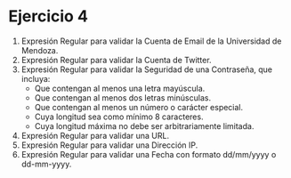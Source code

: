 # Ejercicio 4

1. Expresión Regular para validar la Cuenta de Email de la Universidad de Mendoza.
2. Expresión Regular para validar la Cuenta de Twitter.
3. Expresión Regular para validar la Seguridad de una Contraseña, que incluya:
   - Que contengan al menos una letra mayúscula.
   - Que contengan al menos dos letras minúsculas.
   - Que contengan al menos un número o carácter especial.
   - Cuya longitud sea como mínimo 8 caracteres.
   - Cuya longitud máxima no debe ser arbitrariamente limitada.
4. Expresión Regular para validar una URL.
5. Expresión Regular para validar una Dirección IP.
6. Expresión Regular para validar una Fecha con formato dd/mm/yyyy o dd-mm-yyyy.
